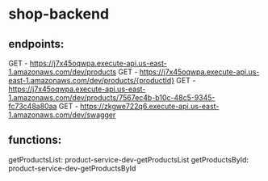 # shop-backend

## endpoints:

GET - https://j7x45oqwpa.execute-api.us-east-1.amazonaws.com/dev/products
GET - https://j7x45oqwpa.execute-api.us-east-1.amazonaws.com/dev/products/{productId}
GET - https://j7x45oqwpa.execute-api.us-east-1.amazonaws.com/dev/products/7567ec4b-b10c-48c5-9345-fc73c48a80aa
GET - https://zkgwe722q6.execute-api.us-east-1.amazonaws.com/dev/swagger

## functions:

getProductsList: product-service-dev-getProductsList
getProductsById: product-service-dev-getProductsById
